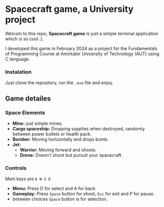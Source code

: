 # Spacecraft game, a University project

Welcom to this repo, **Spacecraft game** is just a simple terminal application which is so cool :).

I developed this game in February 2024 as a project for the Fundamentals of Programming Course at Amirkabir University of Technology (AUT) using C language.

### Instalation

Just clone the repository, run the `.exe` file and enjoy.

## Game detailes

### Space Elements

- **Mine:** just simple mines.
- **Cargo spaceship:** Dropping supplies when destroyed, randomly between power bullets or health pack.
- **Bomber:** Moving horizontally and drops bomb.
- **Jet:**
    - **Warrior:** Moving forward and shoots.
    - **Drone:** Doesn't shoot but pursuit your spacecraft.

### Controls

Main keys are `A W S D`

- **Menu:** Press D for select and A for back.
- **Gameplay:** Press `Space` button for shoot, `Esc` for exit and P for pause.
- between choices `Space` button is for selection.
